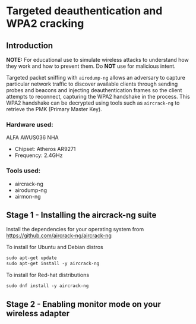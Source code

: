 # Targeted deauthentication and WPA2 cracking

## Introduction

**NOTE:** For educational use to simulate wireless attacks to understand how they work and how to prevent them. Do **NOT** use for malicious intent.

Targeted packet sniffing with `airodump-ng` allows an adversary to capture particular network traffic to discover available clients through sending probes and beacons and injecting deauthentication frames so the client attempts to reconnect, capturing the WPA2 handshake in the process. This WPA2 handshake can be decrypted using tools such as `aircrack-ng` to retrieve the PMK (Primary Master Key).

### Hardware used:
ALFA AWUS036 NHA
- Chipset: Atheros AR9271
- Frequency: 2.4GHz

### Tools used:
 - aircrack-ng
 - airodump-ng
 - airmon-ng

## Stage 1 - Installing the aircrack-ng suite

Install the dependencies for your operating system from https://github.com/aircrack-ng/aircrack-ng

To install for Ubuntu and Debian distros

```html
sudo apt-get update
sudo apt-get install -y aircrack-ng
```

To install for Red-hat distributions

```html
sudo dnf install -y aircrack-ng
```

## Stage 2 - Enabling monitor mode on your wireless adapter

